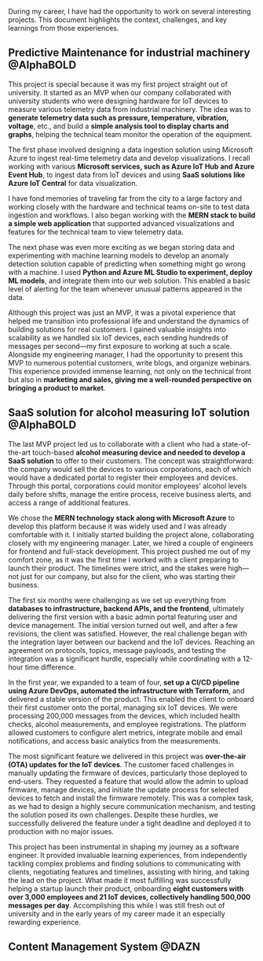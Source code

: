 During my career, I have had the opportunity to work on several interesting projects. This document highlights the context, challenges, and key learnings from those experiences.

## Predictive Maintenance for industrial machinery @AlphaBOLD
This project is special because it was my first project straight out of university. It started as an MVP when our company collaborated with university students who were designing hardware for IoT devices to measure various telemetry data from industrial machinery. The idea was to **generate telemetry data such as pressure, temperature, vibration, voltage**, etc., and build a **simple analysis tool to display charts and graphs**, helping the technical team monitor the operation of the equipment.

The first phase involved designing a data ingestion solution using Microsoft Azure to ingest real-time telemetry data and develop visualizations. I recall working with various **Microsoft services, such as Azure IoT Hub and Azure Event Hub**, to ingest data from IoT devices and using **SaaS solutions like Azure IoT Central** for data visualization. 

I have fond memories of traveling far from the city to a large factory and working closely with the hardware and technical teams on-site to test data ingestion and workflows. I also began working with the **MERN stack to build a simple web application** that supported advanced visualizations and features for the technical team to view telemetry data.

The next phase was even more exciting as we began storing data and experimenting with machine learning models to develop an anomaly detection solution capable of predicting when something might go wrong with a machine. I used **Python and Azure ML Studio to experiment, deploy ML models**, and integrate them into our web solution. This enabled a basic level of alerting for the team whenever unusual patterns appeared in the data.

Although this project was just an MVP, it was a pivotal experience that helped me transition into professional life and understand the dynamics of building solutions for real customers. I gained valuable insights into scalability as we handled six IoT devices, each sending hundreds of messages per second—my first exposure to working at such a scale. Alongside my engineering manager, I had the opportunity to present this MVP to numerous potential customers, write blogs, and organize webinars. This experience provided immense learning, not only on the technical front but also in **marketing and sales, giving me a well-rounded perspective on bringing a product to market**.

## SaaS solution for alcohol measuring IoT solution @AlphaBOLD
The last MVP project led us to collaborate with a client who had a state-of-the-art touch-based **alcohol measuring device and needed to develop a SaaS solution** to offer to their customers. The concept was straightforward: the company would sell the devices to various corporations, each of which would have a dedicated portal to register their employees and devices. Through this portal, corporations could monitor employees' alcohol levels daily before shifts, manage the entire process, receive business alerts, and access a range of additional features.

We chose the **MERN technology stack along with Microsoft Azure** to develop this platform because it was widely used and I was already comfortable with it. I initially started building the project alone, collaborating closely with my engineering manager. Later, we hired a couple of engineers for frontend and full-stack development. This project pushed me out of my comfort zone, as it was the first time I worked with a client preparing to launch their product. The timelines were strict, and the stakes were high—not just for our company, but also for the client, who was starting their business.

The first six months were challenging as we set up everything from **databases to infrastructure, backend APIs, and the frontend**, ultimately delivering the first version with a basic admin portal featuring user and device management. The initial version turned out well, and after a few revisions, the client was satisfied. However, the real challenge began with the integration layer between our backend and the IoT devices. Reaching an agreement on protocols, topics, message payloads, and testing the integration was a significant hurdle, especially while coordinating with a 12-hour time difference. 

In the first year, we expanded to a team of four, **set up a CI/CD pipeline using Azure DevOps, automated the infrastructure with Terraform**, and delivered a stable version of the product. This enabled the client to onboard their first customer onto the portal, managing six IoT devices. We were processing 200,000 messages from the devices, which included health checks, alcohol measurements, and employee registrations. The platform allowed customers to configure alert metrics, integrate mobile and email notifications, and access basic analytics from the measurements.

The most significant feature we delivered in this project was **over-the-air (OTA) updates for the IoT devices**. The customer faced challenges in manually updating the firmware of devices, particularly those deployed to end-users. They requested a feature that would allow the admin to upload firmware, manage devices, and initiate the update process for selected devices to fetch and install the firmware remotely. This was a complex task, as we had to design a highly secure communication mechanism, and testing the solution posed its own challenges. Despite these hurdles, we successfully delivered the feature under a tight deadline and deployed it to production with no major issues.

This project has been instrumental in shaping my journey as a software engineer. It provided invaluable learning experiences, from independently tackling complex problems and finding solutions to communicating with clients, negotiating features and timelines, assisting with hiring, and taking the lead on the project. What made it most fulfilling was successfully helping a startup launch their product, onboarding **eight customers with over 3,000 employees and 21 IoT devices, collectively handling 500,000 messages per day**. Accomplishing this while I was still fresh out of university and in the early years of my career made it an especially rewarding experience.

## Content Management System @DAZN

